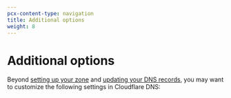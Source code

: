 ```yaml
---
pcx-content-type: navigation
title: Additional options
weight: 8
---
```


# Additional options

Beyond [setting up your zone](/dns/zone-setups/) and [updating your DNS records](/dns/manage-dns-records/), you may want to customize the following settings in Cloudflare DNS:

<DirectoryListing path="/additional-options"/>
